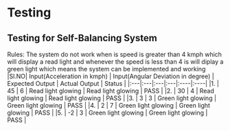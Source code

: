 # Testing

## Testing for Self-Balancing System

Rules: The system do not work when is speed is greater than 4 kmph which will display a read light and whenever the speed is less than 4 is will diplay a green light which means the system can be implemented and working
|Sl.NO| Input(Acceleration in kmph) | Input(Angular Deviation in degree) | Expected Output | Actual Output | Status |
|:---|:---|:---|:---|:----|:----|
|1. | 45 | 6 | Read light glowing | Read light glowing | PASS |
|2. | 30 | 4 | Read light glowing | Read light glowing | PASS |
|3. | 3  | 3 | Green light glowing | Green light glowing | PASS |
|4. | 2 | 7 | Green light glowing | Green light glowing | PASS |
|5. | -2 | 3 | Green light glowing | Green light glowing | PASS |
